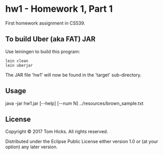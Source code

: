 # hw1 - Homework 1, Part 1

First homework assignment in CS539.

## To build Uber (aka FAT) JAR

Use leiningen to build this program:

```
lein clean
lein uberjar
```

The JAR file 'hw1' will now be found in the 'target' sub-directory.

## Usage

java -jar hw1.jar [--help] [--num N] ../resources/brown_sample.txt


## License

Copyright © 2017 Tom Hicks. All rights reserved.

Distributed under the Eclipse Public License either version 1.0 or (at
your option) any later version.
